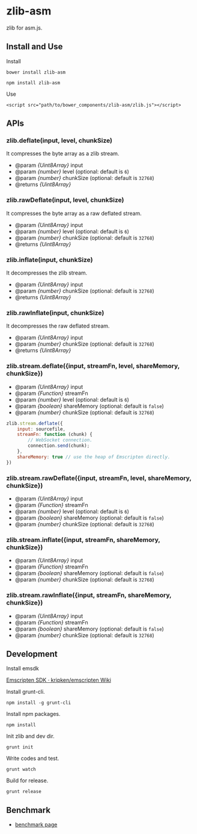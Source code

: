 # zlib-asm

zlib for asm.js.

## Install and Use

Install

```
bower install zlib-asm
```

```
npm install zlib-asm
```

Use

```
<script src="path/to/bower_components/zlib-asm/zlib.js"></script>
```

## APIs

### zlib.deflate(input, level, chunkSize)

It compresses the byte array as a zlib stream.

* @param *{Uint8Array}* input
* @param *{number}* level (optional: default is `6`)
* @param *{number}* chunkSize (optional: default is `32768`)
* @returns *{Uint8Array}*

### zlib.rawDeflate(input, level, chunkSize)

It compresses the byte array as a raw deflated stream.

* @param *{Uint8Array}* input
* @param *{number}* level (optional: default is `6`)
* @param *{number}* chunkSize (optional: default is `32768`)
* @returns *{Uint8Array}*

### zlib.inflate(input, chunkSize)

It decompresses the zlib stream.

* @param *{Uint8Array}* input
* @param *{number}* chunkSize (optional: default is `32768`)
* @returns *{Uint8Array}*



### zlib.rawInflate(input, chunkSize)

It decompresses the raw deflated stream.

* @param *{Uint8Array}* input
* @param *{number}* chunkSize (optional: default is `32768`)
* @returns *{Uint8Array}*

### zlib.stream.deflate({input, streamFn, level, shareMemory, chunkSize})

* @param *{Uint8Array}* input
* @param *{Function}* streamFn
* @param *{number}* level (optional: default is `6`)
* @param *{boolean}* shareMemory (optional: default is `false`)
* @param *{number}* chunkSize (optional: default is `32768`)

```js
zlib.stream.deflate({
    input: sourcefile,
    streamFn: function (chunk) {
        // WebSocket connection.
        connection.send(chunk);
    },
    shareMemory: true // use the heap of Emscripten directly.
})
```

### zlib.stream.rawDeflate({input, streamFn, level, shareMemory, chunkSize})

* @param *{Uint8Array}* input
* @param *{Function}* streamFn
* @param *{number}* level (optional: default is `6`)
* @param *{boolean}* shareMemory (optional: default is `false`)
* @param *{number}* chunkSize (optional: default is `32768`)

### zlib.stream.inflate({input, streamFn, shareMemory, chunkSize})

* @param *{Uint8Array}* input
* @param *{Function}* streamFn
* @param *{boolean}* shareMemory (optional: default is `false`)
* @param *{number}* chunkSize (optional: default is `32768`)

### zlib.stream.rawInflate({input, streamFn, shareMemory, chunkSize})

* @param *{Uint8Array}* input
* @param *{Function}* streamFn
* @param *{boolean}* shareMemory (optional: default is `false`)
* @param *{number}* chunkSize (optional: default is `32768`)

## Development

Install emsdk

[Emscripten SDK · kripken/emscripten Wiki](https://github.com/kripken/emscripten/wiki/Emscripten-SDK)

Install grunt-cli.

```
npm install -g grunt-cli
```

Install npm packages.

```
npm install
```

Init zlib and dev dir.

```
grunt init
```

Write codes and test.

```
grunt watch
```

Build for release.

```
grunt release
```

## Benchmark

* [benchmark page](http://ukyo.github.io/zlib-asm/bench)
